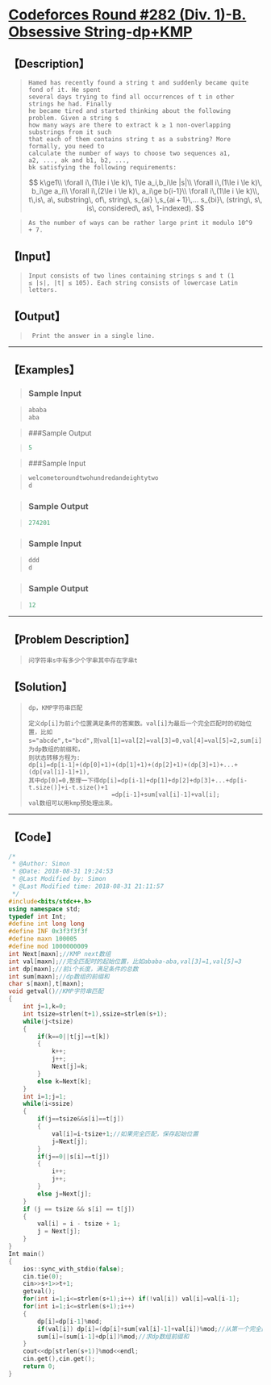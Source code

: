 #  [Codeforces Round #282 (Div. 1)-B. Obsessive String-dp+KMP](http://codeforces.com/contest/494/problem/B)



## 【Description】

> ```
> Hamed has recently found a string t and suddenly became quite fond of it. He spent 
> several days trying to find all occurrences of t in other strings he had. Finally 
> he became tired and started thinking about the following problem. Given a string s
> how many ways are there to extract k ≥ 1 non-overlapping substrings from it such 
> that each of them contains string t as a substring? More formally, you need to 
> calculate the number of ways to choose two sequences a1, a2, ..., ak and b1, b2, ..., 
> bk satisfying the following requirements:
> ```
>
> $$
> k\ge1\\
> \forall i\,(1\le i \le k)\, 1\le a_i,b_i\le |s|\\
> \forall i\,(1\le i \le k)\, b_i\ge a_i\\
> \forall i\,(2\le i \le k)\, a_i\ge b{i-1}\\
> \forall i\,(1\le i \le k)\\, t\,is\, a\, substring\, of\, string\, s_{ai} \,s_{ai + 1}\,... s_{bi}\, (string\, s\, is\, considered\, as\, 1-indexed).
> $$
>

> ```
> As the number of ways can be rather large print it modulo 10^9 + 7.
> ```

## 【Input】

> ```
> Input consists of two lines containing strings s and t (1 ≤ |s|, |t| ≤ 105). Each string consists of lowercase Latin letters.
> ```

## 【Output】

> ```
>  Print the answer in a single line.
> ```

------



## 【Examples】 

> ### Sample Input

> ```c++
> ababa
> aba
> ```

> ###Sample Output

> ```c++
> 5
> ```

>   ###Sample Input

>   ```c++
>   welcometoroundtwohundredandeightytwo
>   d
>   ```

>   ### Sample Output

>   ```c++
>   274201
>   ```

>   ### Sample Input

>   ```c++
>   ddd
>   d
>   ```

>   ### Sample Output

>   ```c++
>   12
>   ```

------



## 【Problem Description】

> ```
> 问字符串s中有多少个字串其中存在字串t
> ```

## 【Solution】

> ```
> dp，KMP字符串匹配
> 
> 定义dp[i]为前i个位置满足条件的答案数。val[i]为最后一个完全匹配时的初始位置，比如
> s="abcde",t="bcd",则val[1]=val[2]=val[3]=0,val[4]=val[5]=2,sum[i]为dp数组的前缀和，
> 则状态转移方程为:
> dp[i]=dp[i-1]+(dp[0]+1)+(dp[1]+1)+(dp[2]+1)+(dp[3]+1)+...+(dp[val[i]-1]+1),
> 其中dp[0]=0,整理一下得dp[i]=dp[i-1]+dp[1]+dp[2]+dp[3]+...+dp[i-t.size()]+i-t.size()+1
>  			 			 =dp[i-1]+sum[val[i]-1]+val[i];
> val数组可以用kmp预处理出来。
> ```

------



## 【Code】

```c++
/*
 * @Author: Simon 
 * @Date: 2018-08-31 19:24:53 
 * @Last Modified by: Simon
 * @Last Modified time: 2018-08-31 21:11:57
 */
#include<bits/stdc++.h>
using namespace std;
typedef int Int;
#define int long long
#define INF 0x3f3f3f3f
#define maxn 100005
#define mod 1000000009
int Next[maxn];//KMP next数组
int val[maxn];//完全匹配时的起始位置，比如ababa-aba,val[3]=1,val[5]=3
int dp[maxn];//前i个长度，满足条件的总数
int sum[maxn];//dp数组的前缀和
char s[maxn],t[maxn];
void getval()//KMP字符串匹配
{
    int j=1,k=0;
    int tsize=strlen(t+1),ssize=strlen(s+1);
    while(j<tsize)
    {
        if(k==0||t[j]==t[k])
        {
            k++;
            j++;
            Next[j]=k;
        }
        else k=Next[k];
    }
    int i=1;j=1;
    while(i<ssize)
    {
        if(j==tsize&&s[i]==t[j])
        {
            val[i]=i-tsize+1;//如果完全匹配，保存起始位置
            j=Next[j];
        }
        if(j==0||s[i]==t[j])
        {
            i++;
            j++;
        }
        else j=Next[j];
    }
    if (j == tsize && s[i] == t[j])
    {
        val[i] = i - tsize + 1;
        j = Next[j];
    }
}
Int main()
{
    ios::sync_with_stdio(false);
    cin.tie(0);
    cin>>s+1>>t+1;
    getval();
    for(int i=1;i<=strlen(s+1);i++) if(!val[i]) val[i]=val[i-1];
    for(int i=1;i<=strlen(s+1);i++)
    {
        dp[i]=dp[i-1]%mod;
        if(val[i]) dp[i]=(dp[i]+sum[val[i]-1]+val[i])%mod;//从第一个完全匹配开始才有计数
        sum[i]=(sum[i-1]+dp[i])%mod;//求dp数组前缀和
    }
    cout<<dp[strlen(s+1)]%mod<<endl;
    cin.get(),cin.get();
    return 0;
}
```
